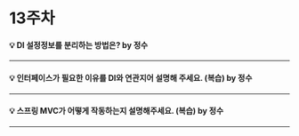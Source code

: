 # 13주차

#### :bulb: DI 설정정보를 분리하는 방법은? by 정수

-----------

#### :bulb: 인터페이스가 필요한 이유를 DI와 연관지어 설명해 주세요. (복습) by 정수

-----------

#### :bulb: 스프링 MVC가 어떻게 작동하는지 설명해주세요. (복습) by 정수

-----------
